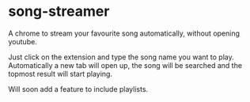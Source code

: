 # song-streamer

A chrome to stream your favourite song automatically, without opening youtube.

Just click on the extension and type the song name you want to play. Automatically a new tab will open up, the song will be searched and the topmost result will start playing.

Will soon add a feature to include playlists.

